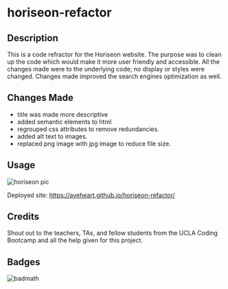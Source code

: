 # horiseon-refactor
## Description
This is a code refractor for the Horiseon website.  The purpose was to clean up the code which would make it more user friendly and accessible. All the changes made were to the underlying code; no display or styles were changed. Changes made improved the search engines optimization as well.

## Changes Made
* title was made more descriptive
* added semantic elements to html
* regrouped css attributes to remove redundancies.
* added alt text to images.
* replaced png image with jpg image to reduce file size.

## Usage

![horiseon pic](https://user-images.githubusercontent.com/110785267/194794676-47f899c0-79dd-4904-a91c-21568c5bb5f8.jpeg)

Deployed site:
https://aveheart.github.io/horiseon-refactor/


## Credits
Shout out to the teachers, TAs, and fellow students from the UCLA Coding Bootcamp and all the help given for this project.


## Badges
![badmath](https://img.shields.io/github/languages/top/lernantino/badmath)
